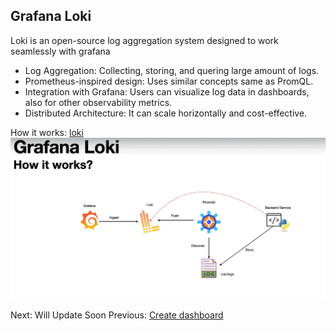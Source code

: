 ## Grafana Loki

Loki is an open-source log aggregation system designed to work seamlessly with grafana
* Log Aggregation: Collecting, storing, and quering large amount of logs.
* Prometheus-inspired design: Uses similar concepts same as PromQL.
* Integration with Grafana: Users can visualize log data in dashboards, also for other observability metrics.
* Distributed Architecture: It can scale horizontally and cost-effective.

How it works: [loki](https://grafana.com/docs/loki/latest/setup/install/)
![alt text](image-5.png)


Next: Will Update Soon
Previous: [Create dashboard](04-dashboard-readme.md)